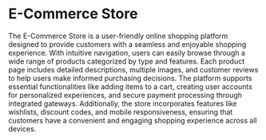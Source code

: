 # E-Commerce Store
The E-Commerce Store is a user-friendly online shopping platform designed to provide customers with a seamless and enjoyable shopping experience. With intuitive navigation, users can easily browse through a wide range of products categorized by type and features. Each product page includes detailed descriptions, multiple images, and customer reviews to help users make informed purchasing decisions. The platform supports essential functionalities like adding items to a cart, creating user accounts for personalized experiences, and secure payment processing through integrated gateways. Additionally, the store incorporates features like wishlists, discount codes, and mobile responsiveness, ensuring that customers have a convenient and engaging shopping experience across all devices.
